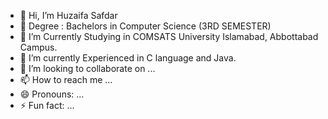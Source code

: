 - 👋 Hi, I’m Huzaifa Safdar
- 📖 Degree : Bachelors in Computer Science (3RD SEMESTER)
- 👀 I’m Currently Studying in COMSATS University Islamabad, Abbottabad Campus.
- 🌱 I’m currently Experienced in C language and Java.
- 💞️ I’m looking to collaborate on ...
- 📫 How to reach me ...
- 😄 Pronouns: ...
- ⚡ Fun fact: ...

<!---
codifyzefa/codifyzefa is a ✨ special ✨ repository because its `README.md` (this file) appears on your GitHub profile.
You can click the Preview link to take a look at your changes.
--->
